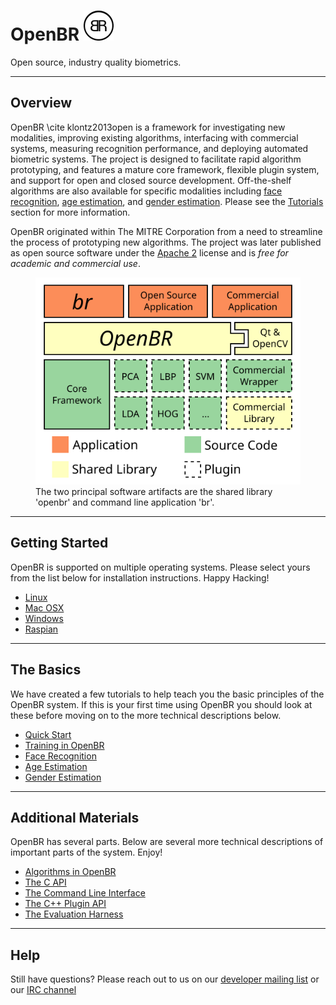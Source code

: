 # OpenBR ![Overview](img/openbr_48x48.png)

<p id=tagline>Open source, industry quality biometrics.</p>

---

## Overview

OpenBR \cite klontz2013open is a framework for investigating new modalities, improving existing algorithms, interfacing with commercial systems, measuring recognition performance, and deploying automated biometric systems.
The project is designed to facilitate rapid algorithm prototyping, and features a mature core framework, flexible plugin system, and support for open and closed source development.
Off-the-shelf algorithms are also available for specific modalities including [face recognition](tutorials.md#face-recognition), [age estimation](tutorials.md#age-estimation), and [gender estimation](tutorials.md#gender-estimation). Please see the [Tutorials](tutorials.md) section for more information.

OpenBR originated within The MITRE Corporation from a need to streamline the process of prototyping new algorithms.
The project was later published as open source software under the [Apache 2](http://www.apache.org/licenses/LICENSE-2.0.html) license and is *free for academic and commercial use*.

<figure id="abstraction">
  <img src="img/abstraction.svg">
  <figcaption>The two principal software artifacts are the shared library 'openbr' and command line application 'br'.</figcaption>
</figure>

---

## Getting Started

OpenBR is supported on multiple operating systems. Please select yours from the list below for installation instructions. Happy Hacking!

* [Linux](install.md#linux)
* [Mac OSX](install.md#osx)
* [Windows](install.md#windows)
* [Raspian](install.md#raspian)

---

## The Basics

We have created a few tutorials to help teach you the basic principles of the OpenBR system. If this is your first time using OpenBR you should look at these before moving on to the more technical descriptions below.

* [Quick Start](tutorials.md#quick-start)
* [Training in OpenBR](tutorials.md#training-algorithms)
* [Face Recognition](tutorials.md#face-recognition)
* [Age Estimation](tutorials.md#age-estimation)
* [Gender Estimation](tutorials.md#gender-estimation)

---

## Additional Materials

OpenBR has several parts. Below are several more technical descriptions of important parts of the system. Enjoy!

* [Algorithms in OpenBR](technical.md#algorithms-in-openbr)
* [The C API](api_docs/c_api.md)
* [The Command Line Interface](api_docs/cl_api.md)
* [The C++ Plugin API](api_docs/cpp_api.md)
* [The Evaluation Harness](technical.md#the-evaluation-harness)

---

## Help

Still have questions? Please reach out to us on our <a href="https://groups.google.com/forum/?fromgroups#!forum/openbr-dev">developer mailing list</a> or our <a href="http://webchat.freenode.net/?channels=openbr">IRC channel</a>
